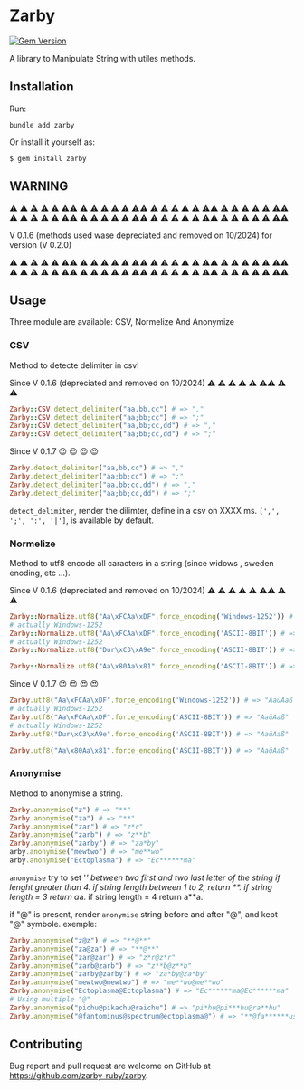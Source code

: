 # Zarby

[![Gem Version](https://badge.fury.io/rb/zarby.svg)](http://badge.fury.io/rb/zarby)

A library to Manipulate String with utiles methods.

## Installation

Run:

    bundle add zarby

Or install it yourself as:

    $ gem install zarby

## WARNING
:warning: :warning: :warning: :warning: :warning: :warning::warning: :warning: :warning: :warning: :warning: :warning: :warning::warning: :warning: :warning: :warning: :warning: :warning: :warning::warning: :warning: :warning: :warning: :warning: :warning: :warning::warning: :warning: :warning: :warning: :warning: :warning: :warning::warning: :warning: :warning: :warning: :warning: :warning: :warning::warning: :warning: :warning: :warning: :warning: :warning: :warning::warning: :warning: :warning: :warning: :warning: :warning: :warning::warning:


V 0.1.6 (methods used wase depreciated and removed on 10/2024) for version (V 0.2.0)


:warning: :warning: :warning: :warning: :warning: :warning::warning: :warning: :warning: :warning: :warning: :warning: :warning::warning: :warning: :warning: :warning: :warning: :warning: :warning::warning: :warning: :warning: :warning: :warning: :warning: :warning::warning: :warning: :warning: :warning: :warning: :warning: :warning::warning: :warning: :warning: :warning: :warning: :warning: :warning::warning: :warning: :warning: :warning: :warning: :warning: :warning::warning: :warning: :warning: :warning: :warning: :warning: :warning::warning: 

## Usage

Three module are available: CSV, Normelize And Anonymize

### CSV

Method to detecte delimiter in csv!

Since V 0.1.6 (depreciated and removed on 10/2024) :warning: :warning: :warning: :warning: :warning: :warning::warning: :warning: :warning:

```ruby
Zarby::CSV.detect_delimiter("aa,bb,cc") # => ","
Zarby::CSV.detect_delimiter("aa;bb;cc") # => ";"
Zarby::CSV.detect_delimiter("aa,bb;cc,dd") # => ","
Zarby::CSV.detect_delimiter("aa;bb;cc,dd") # => ";"
```
Since V 0.1.7 :heart_eyes: :heart_eyes: :heart_eyes: :heart_eyes:

```ruby
Zarby.detect_delimiter("aa,bb,cc") # => ","
Zarby.detect_delimiter("aa;bb;cc") # => ";"
Zarby.detect_delimiter("aa,bb;cc,dd") # => ","
Zarby.detect_delimiter("aa;bb;cc,dd") # => ";"
```

`detect_delimiter`, render the dilimter, define in a csv on XXXX ms.
`[',', ';', ':', '|']`, is available by default.

### Normelize

Method to utf8 encode all caracters in a string (since widows , sweden enoding, etc ...).

Since V 0.1.6 (depreciated and removed on 10/2024) :warning: :warning: :warning: :warning: :warning: :warning::warning: :warning: :warning:

```ruby
Zarby::Normalize.utf8("Aa\xFCAa\xDF".force_encoding('Windows-1252')) # => "AaüAaß
# actually Windows-1252
Zarby::Normalize.utf8("Aa\xFCAa\xDF".force_encoding('ASCII-8BIT')) # => "AaüAaß"
# actually Windows-1252
Zarby::Normalize.utf8("Dur\xC3\xA9e".force_encoding('ASCII-8BIT')) # => "AaüAaß"

Zarby::Normalize.utf8("Aa\x80Aa\x81".force_encoding('ASCII-8BIT')) # => "AaüAaß"

```

Since V 0.1.7 :heart_eyes: :heart_eyes: :heart_eyes: :heart_eyes:

```ruby
Zarby.utf8("Aa\xFCAa\xDF".force_encoding('Windows-1252')) # => "AaüAaß
# actually Windows-1252
Zarby.utf8("Aa\xFCAa\xDF".force_encoding('ASCII-8BIT')) # => "AaüAaß"
# actually Windows-1252
Zarby.utf8("Dur\xC3\xA9e".force_encoding('ASCII-8BIT')) # => "AaüAaß"

Zarby.utf8("Aa\x80Aa\x81".force_encoding('ASCII-8BIT')) # => "AaüAaß"

```

### Anonymise

Method to anonymise a string.

```ruby
Zarby.anonymise("z") # => "**"
Zarby.anonymise("za") # => "**"
Zarby.anonymise("zar") # => "z*r"
Zarby.anonymise("zarb") # => "z**b"
Zarby.anonymise("zarby") # => "za*by"
arby.anonymise("mewtwo") # => "me**wo"
arby.anonymise("Ectoplasma") # => "Ec******ma"
```

`anonymise` try to set '*' between two first and two last letter of the string if lenght greater than 4.
if string length between 1 to 2, return **.
if string length = 3 return a*a.
if string length = 4 return a**a.

if "@" is present, render `anonymise` string before and after "@", and kept "@" symbole.
exemple:

```ruby
Zarby.anonymise("z@z") # => "**@**"
Zarby.anonymise("za@za") # => "**@**"
Zarby.anonymise("zar@zar") # => "z*r@z*r"
Zarby.anonymise("zarb@zarb") # => "z**b@z**b"
Zarby.anonymise("zarby@zarby") # => "za*by@za*by"
Zarby.anonymise("mewtwo@mewtwo") # => "me**wo@me**wo"
Zarby.anonymise("Ectoplasma@Ectoplasma") # => "Ec******ma@Ec******ma"
# Using multiple "@"
Zarby.anonymise("pichu@pikachu@raichu") # => "pi*hu@pi***hu@ra**hu"
Zarby.anonymise("@fantominus@spectrum@ectoplasma@") # => "**@fa******us@sp****um@ec******ma"
```

## Contributing

Bug report and pull request are welcome on GitHub at https://github.com/zarby-ruby/zarby.
